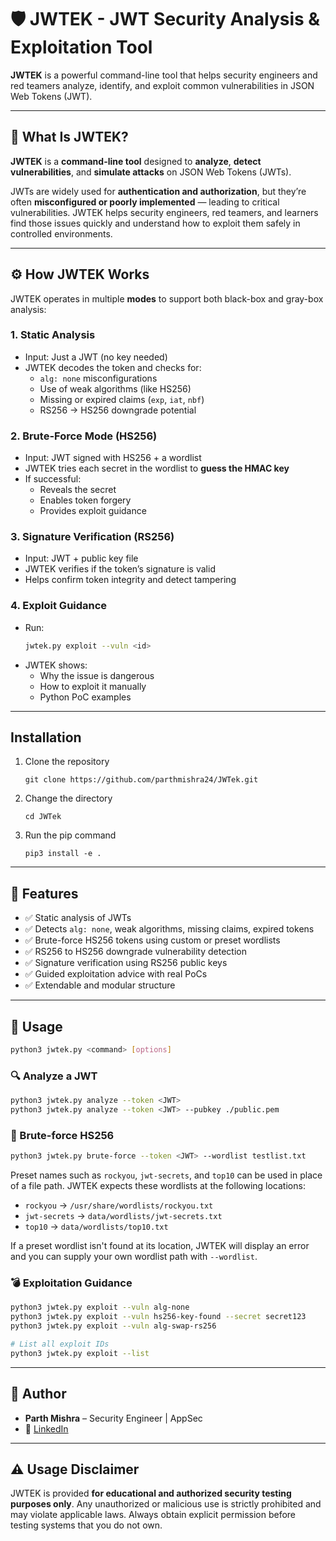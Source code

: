 # 🛡️ JWTEK - JWT Security Analysis & Exploitation Tool

**JWTEK** is a powerful command-line tool that helps security engineers and red teamers analyze, identify, and exploit common vulnerabilities in JSON Web Tokens (JWT).

---

## 🔎 What Is JWTEK?

**JWTEK** is a **command-line tool** designed to **analyze**, **detect vulnerabilities**, and **simulate attacks** on JSON Web Tokens (JWTs).

JWTs are widely used for **authentication and authorization**, but they’re often **misconfigured or poorly implemented** — leading to critical vulnerabilities. JWTEK helps security engineers, red teamers, and learners find those issues quickly and understand how to exploit them safely in controlled environments.

---

## ⚙️ How JWTEK Works

JWTEK operates in multiple **modes** to support both black-box and gray-box analysis:

### 1. Static Analysis
- Input: Just a JWT (no key needed)
- JWTEK decodes the token and checks for:
  - `alg: none` misconfigurations
  - Use of weak algorithms (like HS256)
  - Missing or expired claims (`exp`, `iat`, `nbf`)
  - RS256 → HS256 downgrade potential

### 2. Brute-Force Mode (HS256)
- Input: JWT signed with HS256 + a wordlist
- JWTEK tries each secret in the wordlist to **guess the HMAC key**
- If successful:
  - Reveals the secret
  - Enables token forgery
  - Provides exploit guidance

### 3. Signature Verification (RS256)
- Input: JWT + public key file
- JWTEK verifies if the token’s signature is valid
- Helps confirm token integrity and detect tampering

### 4. Exploit Guidance
- Run:
  ```bash
  jwtek.py exploit --vuln <id>
  ```
- JWTEK shows:
  - Why the issue is dangerous
  - How to exploit it manually
  - Python PoC examples

---

## Installation
1. Clone the repository
   ```
   git clone https://github.com/parthmishra24/JWTek.git
   ```
2. Change the directory
   ```
   cd JWTek
   ```
3. Run the pip command
   ```
   pip3 install -e .
   ```
---

## 🚀 Features

- ✅ Static analysis of JWTs
- ✅ Detects `alg: none`, weak algorithms, missing claims, expired tokens
- ✅ Brute-force HS256 tokens using custom or preset wordlists
- ✅ RS256 to HS256 downgrade vulnerability detection
- ✅ Signature verification using RS256 public keys
- ✅ Guided exploitation advice with real PoCs
- ✅ Extendable and modular structure

---

## 🧰 Usage

```bash
python3 jwtek.py <command> [options]
```

### 🔍 Analyze a JWT

```bash
python3 jwtek.py analyze --token <JWT>
python3 jwtek.py analyze --token <JWT> --pubkey ./public.pem
```

### 🔐 Brute-force HS256

```bash
python3 jwtek.py brute-force --token <JWT> --wordlist testlist.txt
```

Preset names such as `rockyou`, `jwt-secrets`, and `top10` can be used in place
of a file path. JWTEK expects these wordlists at the following locations:

- `rockyou` → `/usr/share/wordlists/rockyou.txt`
- `jwt-secrets` → `data/wordlists/jwt-secrets.txt`
- `top10` → `data/wordlists/top10.txt`

If a preset wordlist isn't found at its location, JWTEK will display an error
and you can supply your own wordlist path with `--wordlist`.

### 💣 Exploitation Guidance

```bash
python3 jwtek.py exploit --vuln alg-none
python3 jwtek.py exploit --vuln hs256-key-found --secret secret123
python3 jwtek.py exploit --vuln alg-swap-rs256
```

```bash
# List all exploit IDs
python3 jwtek.py exploit --list
```
---

## 🧠 Author

- **Parth Mishra** – Security Engineer | AppSec
- 🔗 [LinkedIn](https://www.linkedin.com/in/parthmishra24/)

---

## ⚠️ Usage Disclaimer

JWTEK is provided **for educational and authorized security testing purposes only**.
Any unauthorized or malicious use is strictly prohibited and may violate applicable
laws. Always obtain explicit permission before testing systems that you do not own.

